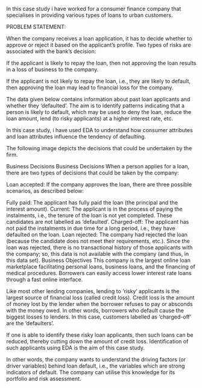 
In this case study i have worked for a consumer finance company that specialises in providing various types of loans to urban customers. 

PROBLEM STATEMENT:

When the company receives a loan application, it has to decide whether to approve or reject it based on the applicant’s profile. Two types of risks are associated with the bank’s decision:

If the applicant is likely to repay the loan, then not approving the loan results in a loss of business to the company.

If the applicant is not likely to repay the loan, i.e., they are likely to default, then approving the loan may lead to financial loss for the company.

 

The data given below contains information about past loan applicants and whether they ‘defaulted’. The aim is to identify patterns indicating that a person is likely to default, which may be used to deny the loan, reduce the loan amount, lend (to risky applicants) at a higher interest rate, etc.

 

In this case study, i have used EDA to understand how consumer attributes and loan attributes influence the tendency of defaulting.

The following image depicts the decisions that could be undertaken by the firm.

Business Decisions
Business Decisions
When a person applies for a loan, there are two types of decisions that could be taken by the company:

Loan accepted: If the company approves the loan, there are three possible scenarios, as described below:

Fully paid: The applicant has fully paid the loan (the principal and the interest amount).
Current: The applicant is in the process of paying the instalments, i.e., the tenure of the loan is not yet completed. These candidates are not labelled as ‘defaulted’.
Charged-off: The applicant has not paid the instalments in due time for a long period, i.e., they have defaulted on the loan.
Loan rejected: The company had rejected the loan (because the candidate does not meet their requirements, etc.). Since the loan was rejected, there is no transactional history of those applicants with the company; so, this data is not available with the company (and thus, in this data set).
Business Objectives
This company is the largest online loan marketplace facilitating personal loans, business loans, and the financing of medical procedures. Borrowers can easily access lower interest rate loans through a fast online interface.

 

Like most other lending companies, lending to ‘risky’ applicants is the largest source of financial loss (called credit loss). Credit loss is the amount of money lost by the lender when the borrower refuses to pay or absconds with the money owed. In other words, borrowers who default cause the biggest losses to lenders. In this case, customers labelled as ‘charged-off’ are the ‘defaulters’.

 

If one is able to identify these risky loan applicants, then such loans can be reduced, thereby cutting down the amount of credit loss. Identification of such applicants using EDA is the aim of this case study.

 

In other words, the company wants to understand the driving factors (or driver variables) behind loan default, i.e., the variables which are strong indicators of default. The company can utilise this knowledge for its portfolio and risk assessment. 



 
